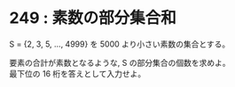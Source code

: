 # 249 : 素数の部分集合和

S = {2, 3, 5, ..., 4999} を 5000 より小さい素数の集合とする。

要素の合計が素数となるような, S の部分集合の個数を求めよ。\
最下位の 16 桁を答えとして入力せよ。
